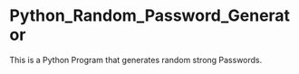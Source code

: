 # Python_Random_Password_Generator
This is a Python Program that generates random strong Passwords.
